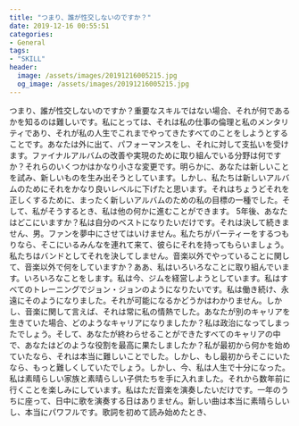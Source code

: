 ```yaml
---
title: "つまり、誰が性交しないのですか？"
date: 2019-12-16 00:55:51
categories:
- General
tags:
- "SKILL"
header:
  image: /assets/images/20191216005215.jpg
  og_image: /assets/images/20191216005215.jpg
---
```


つまり、誰が性交しないのですか？重要なスキルではない場合、それが何であるかを知るのは難しいです。私にとっては、それは私の仕事の倫理と私のメンタリティであり、それが私の人生でこれまでやってきたすべてのことをしようとすることです。あなたは外に出て、パフォーマンスをし、それに対して支払いを受けます。ファイナルアルバムの改善や実現のために取り組んでいる分野は何ですか？それらのいくつかはかなり小さな変更です。明らかに、あなたは新しいことを試み、新しいものを生み出そうとしています。しかし、私たちは新しいアルバムのためにそれをかなり良いレベルに下げたと思います。それはちょうどそれを正しくするために、まったく新しいアルバムのための私の目標の一種でした。そして、私がそうするとき、私は他の何かに進むことができます。 5年後、あなたはどこにいますか？私は自分のベストになりたいだけです。それは決して続きません、男。ファンを夢中にさせてはいけません。私たちがパーティーをするつもりなら、そこにいるみんなを連れて来て、彼らにそれを持ってもらいましょう。私たちはバンドとしてそれを決してしません。音楽以外でやっていることに関して、音楽以外で何をしていますか？ああ、私はいろいろなことに取り組んでいます。いろいろなことをします。私は今、ジムを経営しようとしています。私はすべてのトレーニングでジョン・ジョンのようになりたいです。私は働き続け、永遠にそのようになりました。それが可能になるかどうかはわかりません。しかし、音楽に関して言えば、それは常に私の情熱でした。あなたが別のキャリアを生きていた場合、どのようなキャリアになりましたか？私は政治になってしまったでしょう。そして、あなたが終わらせることができたすべてのキャリアの中で、あなたはどのような役割を最高に果たしましたか？私が最初から何かを始めていたなら、それは本当に難しいことでした。しかし、もし最初からそこにいたなら、もっと難しくしていたでしょう。しかし、今、私は人生で十分になった。私は素晴らしい家族と素晴らしい子供たちを手に入れました。それから数年前に行くことを楽しみにしています。私はただ音楽を演奏したいだけです。一年のうちに座って、日中に歌を演奏する日はありません。新しい曲は本当に素晴らしいし、本当にパワフルです。歌詞を初めて読み始めたとき、
